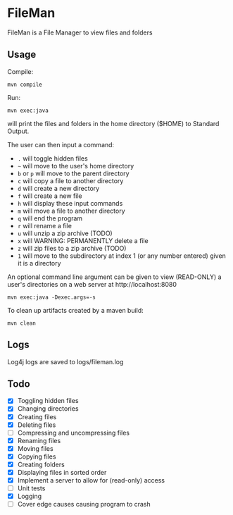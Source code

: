 # FileMan

FileMan is a File Manager to view files and folders

## Usage
Compile:

`mvn compile`

Run:

`mvn exec:java`

will print the files and folders in the home directory ($HOME) to Standard Output.

The user can then input a command:
- `.` will toggle hidden files
- `~` will move to the user's home directory
- `b` or `p` will move to the parent directory
- `c` will copy a file to another directory
- `d` will create a new directory
- `f` will create a new file
- `h` will display these input commands
- `m` will move a file to another directory
- `q` will end the program
- `r` will rename a file
- `u` will unzip a zip archive (TODO)
- `x` will WARNING: PERMANENTLY delete a file
- `z` will zip files to a zip archive (TODO)
- `1` will move to the subdirectory at index 1 (or any number entered) given it is a directory

An optional command line argument can be given to view (READ-ONLY) a user's directories on a web server at http://localhost:8080

`mvn exec:java -Dexec.args=-s`

To clean up artifacts created by a maven build:

`mvn clean`

## Logs
Log4j logs are saved to logs/fileman.log

## Todo
- [x] Toggling hidden files
- [x] Changing directories
- [x] Creating files
- [x] Deleting files
- [ ] Compressing and uncompressing files
- [x] Renaming files
- [x] Moving files
- [x] Copying files
- [x] Creating folders
- [x] Displaying files in sorted order
- [x] Implement a server to allow for (read-only) access
- [ ] Unit tests
- [x] Logging
- [ ] Cover edge causes causing program to crash

